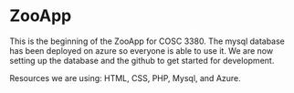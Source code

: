 # ZooApp

This is the beginning of the ZooApp for COSC 3380. The mysql database has been deployed on azure so everyone is able to use it. We are now setting up the database and the github to get started for development.

Resources we are using: HTML, CSS, PHP, Mysql, and Azure.
